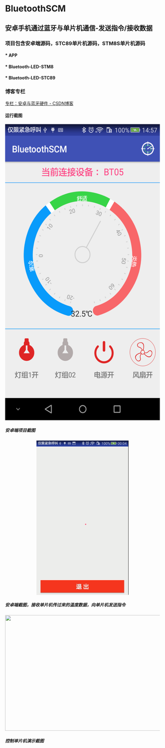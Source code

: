 # BluetoothSCM
安卓手机通过蓝牙与单片机通信-发送指令/接收数据  
------------------------------------------
### 项目包含安卓端源码，STC89单片机源码，STM8S单片机源码   
 #### * APP
 #### * Bluetooth-LED-STM8  
 #### * Bluetooth-LED-STC89
 
### 博客专栏
  [专栏：安卓与蓝牙硬件 - CSDN博客](https://blog.csdn.net/column/details/25558.html)

#### 运行截图  

<div align="center">
<img src="https://github.com/1989Jiangtao/BluetoothSCM/blob/master/screenshots/device-2018-09-15-145745.png" width="540" height="960"></img>
</div>

##### 安卓端项目截图
<div align="center">     
<img src="https://github.com/1989Jiangtao/BluetoothSCM/blob/master/screenshots/%E8%93%9D%E7%89%99cjt.gif" width="300" height="500"
     alt="图片描述文字"></img>
</div>

##### 安卓端截图，接收单片机传过来的温度数据，向单片机发送指令

<div align="center">
  <img src="https://github.com/1989Jiangtao/BluetoothSCM/blob/master/screenshots/%E8%93%9D%E7%89%99%E5%8D%95%E7%89%87%E6%9C%BA%E6%8E%A7%E5%88%B6LED.gif" width="630" height="375"></img>
</div>

##### 控制单片机演示截图
